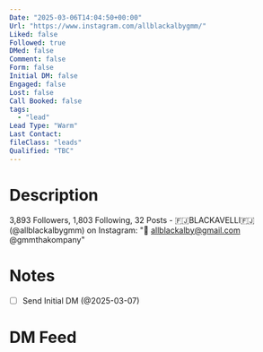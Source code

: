```yaml
---
Date: "2025-03-06T14:04:50+00:00"
Url: "https://www.instagram.com/allblackalbygmm/"
Liked: false
Followed: true
DMed: false
Comment: false
Form: false
Initial DM: false
Engaged: false
Lost: false
Call Booked: false
tags:
  - "lead"
Lead Type: "Warm"
Last Contact:
fileClass: "leads"
Qualified: "TBC"
---
```

# Description
3,893 Followers, 1,803 Following, 32 Posts - 🇫🇯BLACKAVELLI🇫🇯 (@allblackalbygmm) on Instagram: "📩 allblackalby@gmail.com 
@gmmthakompany"
# Notes
- [ ] Send Initial DM (@2025-03-07)
# DM Feed